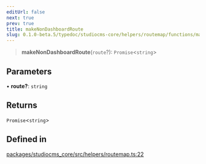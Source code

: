 ```yaml
---
editUrl: false
next: true
prev: true
title: makeNonDashboardRoute
slug: 0.1.0-beta.5/typedoc/studiocms-core/helpers/routemap/functions/makenondashboardroute
---
```


> **makeNonDashboardRoute**(`route`?): `Promise`\<`string`>

## Parameters

• **route?**: `string`

## Returns

`Promise`\<`string`>

## Defined in

[packages/studiocms\_core/src/helpers/routemap.ts:22](https://github.com/astrolicious/studiocms/tree/main/packages/studiocms_core/src/helpers/routemap.ts#L22)
